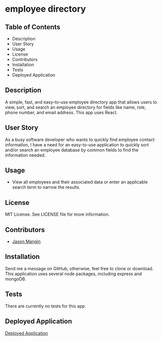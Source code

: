 # employee directory

## **Table of Contents**

* Description
* User Story
* Usage
* License
* Contributors
* Installation
* Tests
* Deployed Application

## **Description**

A simple, fast, and easy-to-use employee directory app that allows users to view, sort, and search an employee directory for fields like name, role, phone number, and email address. This app uses React.

## **User Story**

As a busy software developer who wants to quickly find employee contact information, I have a need for an easy-to-use application to quickly sort and/or search an employee database by common fields to find the information needed.

## **Usage**

* View all employees and their associated data or enter an applicable search term to narrow the results.

## **License**

MIT License. See LICENSE file for more information.

## **Contributors**

* [Jason Mangin](https://github.com/Jollyrgr83)

## **Installation**

Send me a message on GitHub, otherwise, feel free to clone or download. This application uses several node packages, including express and mongoDB.

## **Tests**

There are currently no tests for this app.

## **Deployed Application**

[Deployed Application]()
